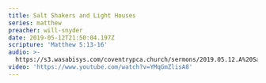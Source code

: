 ```yaml
---
title: Salt Shakers and Light Houses
series: matthew
preacher: will-snyder
date: 2019-05-12T21:50:04.197Z
scripture: 'Matthew 5:13-16'
audio: >-
  https://s3.wasabisys.com/coventrypca.church/sermons/2019.05.12.A%20Salt%20Shakers%20and%20Light%20Houses%20-%20Will%20Snyder%20-%2051319231982270.mp3
video: 'https://www.youtube.com/watch?v=YMqGmZlisA8'
---
```


